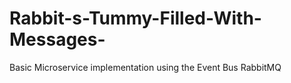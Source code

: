 # Rabbit-s-Tummy-Filled-With-Messages-
Basic Microservice implementation using the Event Bus RabbitMQ
